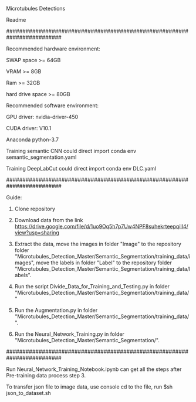 Microtubules Detections

Readme

#########################################################################

Recommended hardware environment:

SWAP space >= 64GB

VRAM >= 8GB

Ram >= 32GB

hard drive space >= 80GB


Recommended software environment:

GPU driver: nvidia-driver-450

CUDA driver: V10.1

Anaconda python-3.7

Training semantic CNN could direct import conda env semantic_segmentation.yaml

Training DeepLabCut could direct import conda env DLC.yaml

#########################################################################

Guide:

1. Clone repository

2. Download data from the link https://drive.google.com/file/d/1uo9Oq5h7p7Uw4NPF8suhekrteepqilI4/view?usp=sharing

3. Extract the data, move the images in folder "Image" to the repository folder "Microtubules_Detection_Master/Semantic_Segmentation/training_data/images",
move the labels in folder "Label" to the repository folder "Microtubules_Detection_Master/Semantic_Segmentation/training_data/labels".

4. Run the script Divide_Data_for_Training_and_Testing.py in folder "Microtubules_Detection_Master/Semantic_Segmentation/training_data/"

5. Run the Augmentation.py in folder "Microtubules_Detection_Master/Semantic_Segmentation/training_data/".

6. Run the Neural_Network_Training.py in folder "Microtubules_Detection_Master/Semantic_Segmentation/".

#########################################################################

Run Neural_Network_Training_Notebook.ipynb can get all the steps after Pre-training data process step 3.

To transfer json file to image data, use console cd to the file, run $sh json_to_dataset.sh
